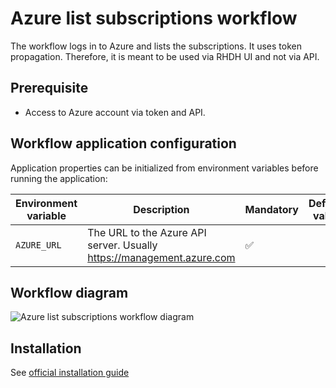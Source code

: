 # Azure list subscriptions workflow
The workflow logs in to Azure and lists the subscriptions. It uses token propagation. Therefore, it is meant to be used via RHDH UI and not via API.

## Prerequisite
* Access to Azure account via token and API.

## Workflow application configuration
Application properties can be initialized from environment variables before running the application:

| Environment variable  | Description | Mandatory | Default value |
|-----------------------|-------------|-----------|---------------|
| `AZURE_URL`      | The URL to the Azure API server. Usually https://management.azure.com | ✅ | |

## Workflow diagram
![Azure list subscriptions workflow diagram](https://github.com/rhdhorchestrator/serverless-workflows/blob/main/azure/azure.svg?raw=true)

## Installation

See [official installation guide](https://github.com/rhdhorchestrator/serverless-workflows/blob/main/deploy/docs/main/azure)
